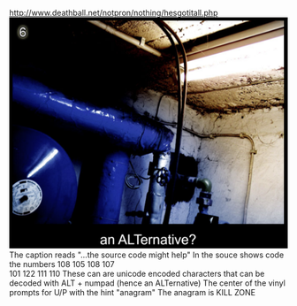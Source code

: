 http://www.deathball.net/notpron/nothing/hesgotitall.php
![Pasted image 20250117132139.png](Pasted%20image%2020250117132139.png)
The caption reads "...the source code might help"
In the souce shows code the numbers
108 105 108 107  
101 122 111 110
These can are unicode encoded characters that can be decoded with ALT + numpad (hence an ALTernative)
The center of the vinyl prompts for U/P with the hint "anagram"
The anagram is
KILL
ZONE
